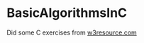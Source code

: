 # BasicAlgorithmsInC
 
Did some C exercises from [w3resource.com](https://www.w3resource.com/c-programming-exercises/basic-algo/index.php)
